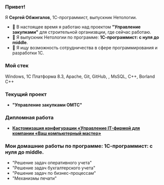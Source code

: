 ### Привет!

Я **Сергей Обжигалов**, 1С-программист, выпускник Нетологии.

- 🔭 В настоящее время я работаю над проектом **"Управление закупками"** для строительной организвции, где сейчас работаю.
- 🌱 Я выпускник Нетологии по программе: **1С-программист: с нуля до middle**.
- 👯 Я ищу возможность сотрудничества в сфере программирования и разработки 1С.

### Мой стек

Windows, 1С Платформа 8.3, Apache, Git, GitHub, , MsSQL, С++, Borland C++

### Текущий проект
- **"Управление закупками ОМТС"**

### Дипломная работа 
- [**Кастомизация конфигурации «Управление IT-фирмой для компании «Ваш компьютерный мастер»**](https://github.com/ObzhigalovSV/DiplomFONECMID)

### Мои домашние работы по программе: 1С-программист: с нуля до middle.
- "Решение задач оперативного учета"
- "Решение задач бухгалтерского учета"
- "Решение задач по бизнес-процессам"
- "Механизмы печати"
